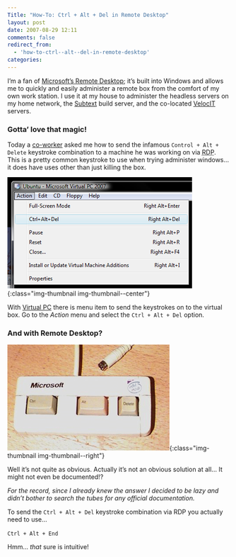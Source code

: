 ```yaml
---
Title: "How-To: Ctrl + Alt + Del in Remote Desktop"
layout: post
date: 2007-08-29 12:11
comments: false
redirect_from:
  - 'how-to-ctrl--alt--del-in-remote-desktop'
categories:
---
```

I’m a fan of [Microsoft’s Remote Desktop][rdp]; it’s built into Windows and allows me to quickly and easily administer a remote box from the comfort of my own work station.
I use it at my house to administer the headless servers on my home network, the [Subtext][subtext] build server, and the co-located [VelocIT][veloc-it] servers.

### Gotta’ love that magic!

Today a [co-worker][micah] asked me how to send the infamous `Control + Alt + Delete` keystroke combination to a machine he was working on via <abbr title="Remote Display (or Desktop) Protocol">RDP</abbr>.
This is a pretty common keystroke to use when trying administer windows… it does have uses other than just killing the box.

![Ctrl + Alt + Del in Virtual PC](/assets/images/posts/virtual-pc-ctrl-alt-del.png){:class="img-thumbnail img-thumbnail--center"}

With [Virtual PC][virtualpc] there is menu item to send the keystrokes on to the virtual box.
Go to the *Action* menu and select the `Ctrl + Alt + Del` option.

### And with Remote Desktop?

![The only keyboard you'll ever need](/assets/images/posts/ctrl-alt-del.gif){:class="img-thumbnail img-thumbnail--right"}

Well it’s not quite as obvious. Actually it’s not an obvious solution at all…
It might not even be documented!?

*For the record, since I already knew the answer I decided to be lazy and didn’t bother to search the tubes for any official documentation.*

To send the `Ctrl + Alt + Del` keystroke combination via RDP you actually need to use...

`Ctrl + Alt + End`

Hmm... _that_ sure is intuitive!

[rdp]: http://en.wikipedia.org/wiki/Remote_Desktop_Protocol "Remote Desktop Protocol"
[subtext]: http://subtextproject.com "Subtext Project"
[veloc-it]: http://veloc-it.com "VelocIT - We Deliver IT"
[micah]: http://www.micahdylan.com/ "Micah Dylan"
[virtualpc]: http://www.microsoft.com/windows/products/winfamily/virtualpc/ "Microsoft Virtual PC"
